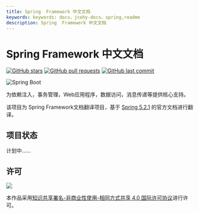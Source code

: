 ```yaml
---
title: Spring  Framework 中文文档
keywords: keywords: docs，jcohy-docs，spring,readme
description: Spring  Framework 中文文档
---
```


# Spring  Framework 中文文档

[![GitHub stars](https://img.shields.io/github/stars/DocsHome/spring-docs.svg?style=social&label=Stars)](https://github.com/DocsHome/spring-docs) [![GitHub pull requests](https://img.shields.io/github/issues-pr/DocsHome/spring-docs.svg)](https://github.com/DocsHome/spring-docs) [![GitHub last commit](https://img.shields.io/github/last-commit/DocsHome/spring-docs.svg)](https://github.com/DocsHome/spring-docs)

![Spring Boot](https://spring.io/img/homepage/icon-spring-framework.svg)

为依赖注入，事务管理，Web应用程序，数据访问，消息传递等提供核心支持。

该项目为 Spring Framework文档翻译项目，基于 [Spring 5.2.1](https://docs.spring.io/spring/docs/5.2.1.RELEASE/spring-framework-reference/) 的官方文档进行翻译。

## 项目状态

计划中……

## 许可
![](https://i.creativecommons.org/l/by-nc-sa/4.0/88x31.png)

本作品采用[知识共享署名-非商业性使用-相同方式共享 4.0 国际许可协议](http://creativecommons.org/licenses/by-nc-sa/4.0/)进行许可。
